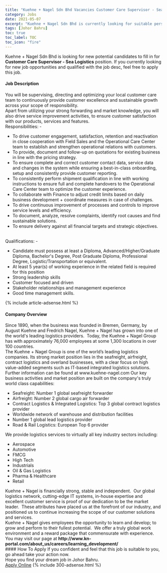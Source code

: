 ```yaml
---
title: "Kuehne + Nagel Sdn Bhd Vacancies Customer Care Supervisor - Sea Logistics" 
category: Jobs 
date: 2021-05-07 
excerpt: "Kuehne + Nagel Sdn Bhd is currently looking for suitable person to fill in the Customer Care Supervisor - Sea Logistics which based in Johor Bahru" 
tags: [Johor Bahru] 
toc: true 
toc_label: TOC 
toc_icon: "fire" 
--- 
```


<p>Kuehne + Nagel Sdn Bhd is looking for new potential candidates to fill in for <b>Customer Care Supervisor - Sea Logistics</b> position. If you currently looking for new job opportunities and qualified with the job desc, feel free to apply this job.
</p><div><div><h4>Job Description</h4></div><div><div><span><div><div>You will be supervising, directing and optimizing your local customer care team to continuously provide customer excellence and sustainable growth across your scope of responsibility.<br>Apart from utilizing your strong forwarding and market knowledge, you will also drive service improvement activities, to ensure customer satisfaction with our products, services and features.</div><div>Responsibilities: -</div><ul><li>To drive customer engagement, satisfaction, retention and reactivation in close cooperation with Field Sales and the Operational Care Center team to establish and strengthen operational relations with customers.</li><li>To provide, document and follow-up on quotations for existing business in line with the pricing strategy.</li><li>To ensure complete and correct customer contact data, service data and changes in the system while ensuring a best-in-class onboarding, setup and consistently provide customer reporting.</li><li>To consistently perform shipment qualification in line with working instructions to ensure full and complete handovers to the Operational Care Center team to optimize the customer experience.</li><li>To collaborate with Finance to adjust credit limits based on daily business development + coordinate measures in case of challenges.</li><li>To drive continuous improvement of processes and controls to improve service levels and efficiency.</li><li>To document, analyze, resolve complaints, identify root causes and find sustainable solutions.</li><li>To ensure delivery against all financial targets and strategic objectives.</li></ul><div><br>Qualifications: -</div><ul><li>Candidate must possess at least a Diploma, Advanced/Higher/Graduate Diploma, Bachelor's Degree, Post Graduate Diploma, Professional Degree, Logistic/Transportation or equivalent.</li><li>At least 5 year(s) of working experience in the related field is required for this position</li><li>Strong leadership skills&#160;</li><li>Customer focused and driven</li><li>Stakeholder relationships and management experience&#160;</li><li>Good time management skills.&#160;</li></ul></div></span></div></div></div> 
{% include article-adsense.html %} 
<div><div><h4>Company Overview</h4></div><div><div><span><div><div>
<div>Since 1890, when the business was founded in Bremen, Germany, by August Kuehne and Fredrich Nagel, Kuehne + Nagel has grown into one of the world's leading logistics providers.&#160; Today, the Kuehne + Nagel Group has&#160;with approximately 76,000 employees at some 1,300 locations in over 100 countries.</div>
<div>The Kuehne + Nagel Group is one of the world&#8217;s leading logistics companies. Its strong market position lies in the seafreight, airfreight, contract logistics and overland businesses, with a clear focus on high value-added segments such as IT-based integrated logistics solutions. Further information can be found at www.kuehne-nagel.com Our key business activities and market position are built on the company's truly world class capabilities:</div>
<ul>
<li>Seafreight: Number 1 global seafreight forwarder</li>
<li>Airfreight: Number 2 global cargo air forwarder</li>
<li>Contract Logistics &amp; Integrated Logistics: Top 3 global contract logistics provider</li>
<li>Worldwide network of warehouse and distribution facilities</li>
<li>Number 1 global lead logistics provider</li>
<li>Road &amp; Rail Logistics: European Top 6 provider</li>
</ul>
<div>We provide logistics services to virtually all key industry sectors including:</div>
<ul>
<li>Aerospace</li>
<li>Automotive</li>
<li>FMCG</li>
<li>High Tech</li>
<li>Industrials</li>
<li>Oil &amp; Gas Logistics</li>
<li>Pharma &amp; Healthcare</li>
<li>Retail</li>
</ul>
<div>Kuehne + Nagel is financially strong, stable and independent.&#160; Our global logistics network, cutting-edge IT systems, in-house expertise and excellent customer service is proof of our dedication to be the market leader.&#160; These attributes have placed us at the forefront of our industry, and positioned us to continue increasing the scope of our customer solutions and services.</div>
<div>Kuehne + Nagel gives employees the opportunity to learn and develop; to grow and perform to their fullest potential.&#160; We offer a truly global work environment and a reward package that commensurate with experience.&#160; You may visit our page at <strong>http://www.kn-portal.com/about_us/careers/learning_development/</strong></div>
</div></div></span></div></div></div> 
#### How To Apply 
If you confident and feel that this job is suitable to you, go ahead take your action now. <br/> 
Hope you find your dream job in Johor Bahru. <br/> 
<a href="https://www.jobstreet.com.my/en/job/customer-care-supervisor-sea-logistics-4560093?jobId=jobstreet-my-job-4560093&" class="btn btn--info" target="_blank" rel="nofollow noopenner">Apply Online</a> 
{% include 300-adsense.html %} 